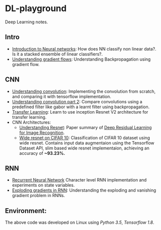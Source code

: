 # DL-playground
Deep Learning notes.
## Intro
 * [Introduction to Neural networks](https://github.com/vijayDL/DL-playground/blob/master/intro/1.%20Intro%20to%20Neural%20Networks.ipynb):
    How does NN classify non linear data?. Is it a stacked ensemble of linear classifiers?.
 * [Understanding gradient flows](https://github.com/vijayDL/DL-playground/blob/master/intro/2.%20Gradient%20Flow.ipynb):
    Understanding Backpropagation using gradient flow.
## CNN
 * [Understanding convolution](https://github.com/vijayDL/DL-playground/blob/master/cnn/1.%20Understanding%20Convolution.ipynb):
   Implementing the convolution from scratch, and comparing it with tensorflow implementation.
 * [Understanding convolution part 2](https://github.com/vijayDL/DL-playground/blob/master/cnn/1a.%20Understanding%20Convolution%20Network%20-%20Part2.ipynb):
   Compare convolutions using a predefined filter like gabor with a learnt filter using backpropagation.
 * [Transfer Learning](https://github.com/vijayDL/DL-playground/blob/master/cnn/2.%20Transfer%20Learning%20inception_resnet_v2.ipynb):
   Learn to use inception Resnet V2 architecture for transfer learning.
 * CNN Architectures:
     * [Understanding Resnet](https://github.com/vijayDL/DL-playground/tree/master/cnn/cnn_architectures/resnet):
      Paper summary of [Deep Residual Learning for Image Recognition](https://arxiv.org/pdf/1512.03385.pdf).
     * [Wide resnet on CIFAR 10](https://github.com/vijayDL/DL-playground/tree/master/cnn/cnn_architectures/wide-resnet):
         Classification of CIFAR 10 dataset using wide resnet. Contains input data augmentaion using the Tensorflow Dataset API, 
         slim based wide resnet implementaion, achieving an accuracy of **~93.23%.**
## RNN
 * [Recurrent Neural Network](https://github.com/vijayDL/DL-playground/blob/master/rnn/1.%20Recurrent%20Neural%20Networks.ipynb)
   Character level RNN implementation and experiments on state variables.
 * [Exploding gradients in RNN](https://github.com/vijayDL/DL-playground/blob/master/rnn/2.%20Exploding%20gradient%20.ipynb):
   Understanding the exploding and vanishing gradient problem in RNNs.
   
   
 ## Environment:
 The above code was developed on Linux using *Python 3.5*, *Tensorflow 1.8*.
